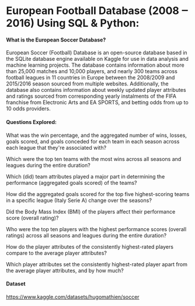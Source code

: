 # European Football Database (2008 ‒ 2016) Using SQL & Python:

#### What is the European Soccer Database?

European Soccer (Football) Database is an open-source database based in the SQLite database engine available on Kaggle for use in data analysis and machine learning projects. The database contains information about more than 25,000 matches and 10,000 players, and nearly 300 teams across football leagues in 11 countries in Europe between the 2008/2009 and 2015/2016 season sourced from multiple websites. Additionally, the database also contains information about weekly updated player attributes and ratings sourced from corresponding yearly instalments of the FIFA franchise from Electronic Arts and EA SPORTS, and betting odds from up to 10 odds providers.

#### Questions Explored:
What was the win percentage, and the aggregated number of wins, losses, goals scored, and goals conceded for each team in each season across each league that they're associated with?

Which were the top ten teams with the most wins across all seasons and leagues during the entire duration?

Which (did) team attributes played a major part in determining the performance (aggregated goals scored) of the teams?

How did the aggregated goals scored for the top five highest-scoring teams in a specific league (Italy Serie A) change over the seasons?

Did the Body Mass Index (BMI) of the players affect their performance score (overall rating)?

Who were the top ten players with the highest performance scores (overall ratings) across all seasons and leagues during the entire duration?

How do the player attributes of the consistently highest-rated players compare to the average player attributes?

Which player attributes set the consistently highest-rated player apart from the average player attributes, and by how much?


#### Dataset 

https://www.kaggle.com/datasets/hugomathien/soccer
